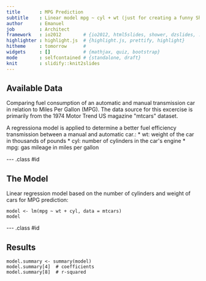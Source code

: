 ```yaml
---
title       : MPG Prediction
subtitle    : Linear model mpg ~ cyl + wt (just for creating a funny Shiny App !)
author      : Emanuel
job         : Architect
framework   : io2012        # {io2012, html5slides, shower, dzslides, ...}
highlighter : highlight.js  # {highlight.js, prettify, highlight}
hitheme     : tomorrow      # 
widgets     : []            # {mathjax, quiz, bootstrap}
mode        : selfcontained # {standalone, draft}
knit        : slidify::knit2slides
---
```


## Available Data

Comparing fuel consumption of an automatic and manual transmission car in relation to Miles Per Gallon (MPG). The data source for this excercise is primarily from the 1974 Motor Trend US magazine "mtcars" dataset.
<p>
A regressiona model is applied to determine a better fuel efficiency transmission between a manual and automatic car.:
* wt: weight of the car in thousands of pounds 
* cyl: number of cylinders in the car's engine
* mpg: gas mileage in miles per gallon

--- .class #id 

## The Model

Linear regression model based on the number of cylinders and weight of cars for MPG prediction:
```{r}
model <- lm(mpg ~ wt + cyl, data = mtcars)
model
```

--- .class #id 

## Results

```{r}
model.summary <- summary(model)
model.summary[4]  # coefficients
model.summary[8]  # r-squared
```
